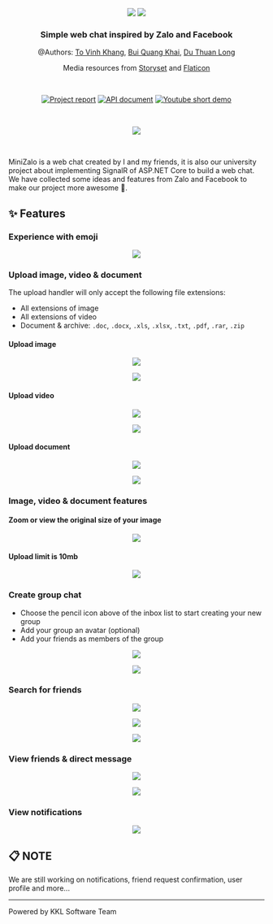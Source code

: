 <!-- Introduction -->
<p align="center">
  <img src="screenshots/logo-dark.png#gh-dark-mode-only" />
  <img src="screenshots/logo-light.png#gh-light-mode-only" />
</p>

<h3 align="center">Simple web chat inspired by Zalo and Facebook</h3>
<p align="center">@Authors: <a href="https://github.com/ToVinhKhang">To Vinh Khang</a>, <a href="https://github.com/k-kyler">Bui Quang Khai</a>, <a href="https://github.com/longvnbd2000">Du Thuan Long</a></p>
<p align="center">Media resources from <a href="https://storyset.com/">Storyset</a> and <a href="https://www.flaticon.com/">Flaticon</a></p>

<br />

<p align="center">
  <a href="https://github.com/ToVinhKhang/All-Reports/blob/main/BSA_WEB/WEB_MiniZaloChatRealTime.pdf"><img src="https://img.shields.io/badge/Project%20report-blue?style=for-the-badge&logo=github&labelColor=gray" alt="Project report" /></a>
  <a href="https://documenter.getpostman.com/view/12371540/UVCB943H#490ec4bb-5ad8-4dbd-b373-a4a9a38b018b"><img src="https://img.shields.io/badge/API%20document-orange?style=for-the-badge&logo=postman&labelColor=white" alt="API document" /></a>
  <a href="https://youtu.be/sc08zwHgIb4"><img src="https://img.shields.io/badge/Short%20demo-d93025?style=for-the-badge&logo=youtube&labelColor=212121" alt="Youtube short demo" /></a>
</p>

<br />

<p align="center">
  <img src="screenshots/dashboard.png" />
</p>

<br />

MiniZalo is a web chat created by I and my friends, it is also our university project about implementing SignalR of ASP.NET Core to build a web chat. We have collected some ideas and features from Zalo and Facebook to make our project more awesome 🎉.

<!-- End of introduction -->

<!-- Features -->

## ✨ Features

### Experience with emoji

<p align="center">
  <img src="screenshots/chat-emoji.png" />
</p>

### Upload image, video & document

The upload handler will only accept the following file extensions:

- All extensions of image
- All extensions of video
- Document & archive: `.doc`, `.docx`, `.xls`, `.xlsx`, `.txt`, `.pdf`, `.rar`, `.zip`

#### Upload image

<p align="center">
  <img src="screenshots/chat-upload-image.png" />
</p>

<p align="center">
  <img src="screenshots/chat-upload-image-successful.png" />
</p>

#### Upload video

<p align="center">
  <img src="screenshots/chat-upload-video.png" />
</p>

<p align="center">
  <img src="screenshots/chat-upload-video-successful.png" />
</p>

#### Upload document

<p align="center">
  <img src="screenshots/chat-upload-document.png" />
</p>

<p align="center">
  <img src="screenshots/chat-upload-document-successful.png" />
</p>

### Image, video & document features

#### Zoom or view the original size of your image

<p align="center">
  <img src="screenshots/chat-zoom-image.png" />
</p>

#### Upload limit is 10mb

<p align="center">
  <img src="screenshots/chat-upload-error.png" />
</p>

### Create group chat

- Choose the pencil icon above of the inbox list to start creating your new group
- Add your group an avatar (optional)
- Add your friends as members of the group

<p align="center">
  <img src="screenshots/chat-create-group-1.png" />
</p>

<p align="center">
  <img src="screenshots/chat-create-group-2.png" />
</p>

### Search for friends

<p align="center">
  <img src="screenshots/search.png" />
</p>

<p align="center">
  <img src="screenshots/search-results.png" />
</p>

<p align="center">
  <img src="screenshots/search-no-results.png" />
</p>

### View friends & direct message

<p align="center">
  <img src="screenshots/friends.png" />
</p>

<p align="center">
  <img src="screenshots/friends-messaging.png" />
</p>

### View notifications

<p align="center">
  <img src="screenshots/notifications-dropdown.png" />
</p>
<!-- End of features -->

<!-- Notes -->

## 📋 NOTE

We are still working on notifications, friend request confirmation, user profile and more...

---

Powered by KKL Software Team

<!-- End of notes -->

